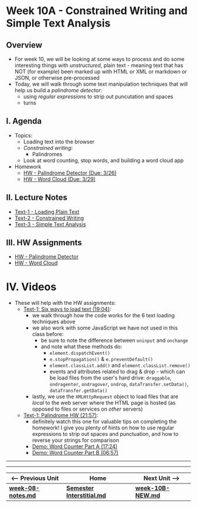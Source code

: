 # Week 10A - Constrained Writing and Simple Text Analysis

## Overview
- For week 10, we will be looking at some ways to process and do some interesting things with *unstructured*, plain text - meaning text that has NOT (for example) been marked up with HTML or XML or markdown or JSON, or otherwise pre-processed
- Today, we will walk through some text manipulation techniques that will help us build a *palindrome detector*:
  - using *regular expressions* to strip out puncutation and spaces
  - turns

## I. Agenda

- Topics:
  - Loading text into the browser
  - *Constrained writing*:
    - Palindromes
  - Look at word counting, stop words, and building a word cloud app
- Homework
  - [HW - Palindrome Detector (Due: 3/26)](https://github.com/tonethar/IGME-330-Master/blob/master/notes/HW-palindrome-detector.md)
  - [HW - Word Cloud (Due: 3/29)](https://github.com/tonethar/IGME-330-Master/blob/master/notes/HW-word-cloud.md)

## II. Lecture Notes
- [Text-1 - Loading Plain Text](https://github.com/tonethar/IGME-330-Master/blob/master/notes/text-1.md)
- [Text-2 - Constrained Writing](https://github.com/tonethar/IGME-330-Master/blob/master/notes/text-2.md)
- [Text-3 - Simple Text Analysis](https://github.com/tonethar/IGME-330-Master/blob/master/notes/text-3.md)

## III. HW Assignments
- [HW - Palindrome Detector](https://github.com/tonethar/IGME-330-Master/blob/master/notes/HW-palindrome-detector.md)
- [HW - Word Cloud](https://github.com/tonethar/IGME-330-Master/blob/master/notes/HW-word-cloud.md)

# IV. Videos
- These will help with the HW assignments:
  - [Text-1: Six ways to load text (19:04)](https://video.rit.edu/Watch/text-1-six-ways-to-load-text):
    - we walk through how the code works for the 6 text loading techniques above
    - we also work with some JavaScript we have not used in this class before:
      - be sure to note the difference between `oninput` and `onchange`
      - and note what these methods do:
        - `element.dispatchEvent()`
        - `e.stopPropagation()` & `e.preventDefault()`
        - `element.classList.add()` and `element.classList.remove()`
        - events and attributes related to drag & drop - which can be load files from the user's hard drive: `draggable`, `ondragenter`, `ondragover`, `ondrop`, `dataTransfer.setData()`, `dataTransfer.getData()`
    - lastly, we use the `XMLHttpRequest` object to load files that are *local* to the web server where the HTML page is hosted (as opposed to files or services on *other* servers) 
  - [Text-1: Palindrome HW (21:57)](https://video.rit.edu/Watch/text-1-palindrome-HW):
    - definitely watch this one for valuable tips on completing the homework! I give you plenty of hints on how to use regular expressions to strip out spaces and punctuation, and how to reverse your strings for comparison
    - [Demo: Word Counter Part A (17:24)](https://video.rit.edu/Watch/text-3-word-counter-part-A)
    - [Demo: Word Counter Part B (06:57)](https://video.rit.edu/Watch/text-3-word-counter-part-B)

<hr><hr>

| <-- Previous Unit | Home | Next Unit -->
| --- | --- | --- 
| [**week-08-notes.md**](week-08-notes.md)     |  [**Semester Interstitial.md**](interstitial.md) | [**week-10B-NEW.md**](week-10B-NEW.md)
